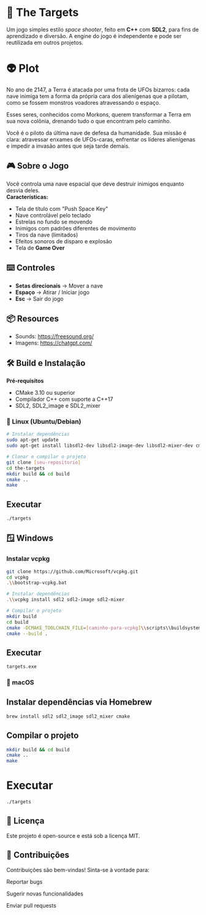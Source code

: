 # 🎯 The Targets

Um jogo simples estilo *space shooter*, feito em **C++** com **SDL2**, para fins de aprendizado e diversão. A engine do jogo é independente e pode ser reutilizada em outros projetos.

# 👽 Plot

No ano de 2147, a Terra é atacada por uma frota de UFOs bizarros: cada nave inimiga tem a forma da própria cara dos alienígenas que a pilotam, como se fossem monstros voadores atravessando o espaço.

Esses seres, conhecidos como Morkons, querem transformar a Terra em sua nova colônia, drenando tudo o que encontram pelo caminho.

Você é o piloto da última nave de defesa da humanidade.
Sua missão é clara: atravessar enxames de UFOs-caras, enfrentar os líderes alienígenas e impedir a invasão antes que seja tarde demais.

## 🎮 Sobre o Jogo

Você controla uma nave espacial que deve destruir inimigos enquanto desvia deles.  
**Características:**
- Tela de título com "Push Space Key"
- Nave controlável pelo teclado
- Estrelas no fundo se movendo
- Inimigos com padrões diferentes de movimento
- Tiros da nave (limitados)
- Efeitos sonoros de disparo e explosão
- Tela de **Game Over**

## ⌨️ Controles

- **Setas direcionais** → Mover a nave  
- **Espaço** → Atirar / Iniciar jogo  
- **Esc** → Sair do jogo  

## 📦 Resources
- Sounds: https://freesound.org/
- Imagens: https://chatgpt.com/

## 🛠️ Build e Instalação

**Pré-requisitos**
- CMake 3.10 ou superior
- Compilador C++ com suporte a C++17
- SDL2, SDL2_image e SDL2_mixer

### **🐧 Linux (Ubuntu/Debian)**

```bash
# Instalar dependências
sudo apt-get update
sudo apt-get install libsdl2-dev libsdl2-image-dev libsdl2-mixer-dev cmake build-essential

# Clonar e compilar o projeto
git clone [seu-repositorio]
cd the-targets
mkdir build && cd build
cmake ..
make
```

## Executar
```bash
./targets
```

## 🪟 Windows

### Instalar vcpkg
```bash
git clone https://github.com/Microsoft/vcpkg.git
cd vcpkg
.\\bootstrap-vcpkg.bat

# Instalar dependências
.\\vcpkg install sdl2 sdl2-image sdl2-mixer

# Compilar o projeto
mkdir build
cd build
cmake -DCMAKE_TOOLCHAIN_FILE=[caminho-para-vcpkg]\\scripts\\buildsystems\\vcpkg.cmake ..
cmake --build .
```
## Executar
```bash
targets.exe
```

### 🍎 macOS

## Instalar dependências via Homebrew
```bash
brew install sdl2 sdl2_image sdl2_mixer cmake
```
## Compilar o projeto
```bash
mkdir build && cd build
cmake ..
make
```

# Executar
```bash
./targets 
```

## 📝 Licença
Este projeto é open-source e está sob a licença MIT.

## 🤝 Contribuições
Contribuições são bem-vindas! Sinta-se à vontade para:

Reportar bugs

Sugerir novas funcionalidades

Enviar pull requests

